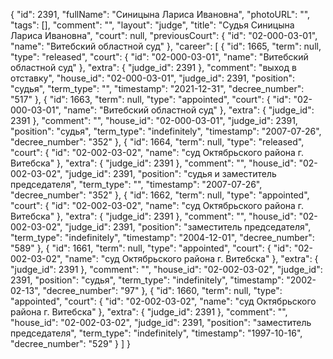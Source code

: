 {
    "id": 2391,
    "fullName": "Синицына Лариса Ивановна",
    "photoURL": "",
    "tags": [],
    "comment": "",
    "layout": "judge",
    "title": "Судья Синицына Лариса Ивановна",
    "court": null,
    "previousCourt": {
        "id": "02-000-03-01",
        "name": "Витебский областной суд"
    },
    "career": [
        {
            "id": 1665,
            "term": null,
            "type": "released",
            "court": {
                "id": "02-000-03-01",
                "name": "Витебский областной суд"
            },
            "extra": {
                "judge_id": 2391
            },
            "comment": "выход в отставку",
            "house_id": "02-000-03-01",
            "judge_id": 2391,
            "position": "судья",
            "term_type": "",
            "timestamp": "2021-12-31",
            "decree_number": "517"
        },
        {
            "id": 1663,
            "term": null,
            "type": "appointed",
            "court": {
                "id": "02-000-03-01",
                "name": "Витебский областной суд"
            },
            "extra": {
                "judge_id": 2391
            },
            "comment": "",
            "house_id": "02-000-03-01",
            "judge_id": 2391,
            "position": "судья",
            "term_type": "indefinitely",
            "timestamp": "2007-07-26",
            "decree_number": "352"
        },
        {
            "id": 1664,
            "term": null,
            "type": "released",
            "court": {
                "id": "02-002-03-02",
                "name": "суд Октябрьского района г. Витебска"
            },
            "extra": {
                "judge_id": 2391
            },
            "comment": "",
            "house_id": "02-002-03-02",
            "judge_id": 2391,
            "position": "судья и заместитель председателя",
            "term_type": "",
            "timestamp": "2007-07-26",
            "decree_number": "352"
        },
        {
            "id": 1662,
            "term": null,
            "type": "appointed",
            "court": {
                "id": "02-002-03-02",
                "name": "суд Октябрьского района г. Витебска"
            },
            "extra": {
                "judge_id": 2391
            },
            "comment": "",
            "house_id": "02-002-03-02",
            "judge_id": 2391,
            "position": "заместитель председателя",
            "term_type": "indefinitely",
            "timestamp": "2004-12-01",
            "decree_number": "589"
        },
        {
            "id": 1661,
            "term": null,
            "type": "appointed",
            "court": {
                "id": "02-002-03-02",
                "name": "суд Октябрьского района г. Витебска"
            },
            "extra": {
                "judge_id": 2391
            },
            "comment": "",
            "house_id": "02-002-03-02",
            "judge_id": 2391,
            "position": "судья",
            "term_type": "indefinitely",
            "timestamp": "2002-02-13",
            "decree_number": "97"
        },
        {
            "id": 1660,
            "term": null,
            "type": "appointed",
            "court": {
                "id": "02-002-03-02",
                "name": "суд Октябрьского района г. Витебска"
            },
            "extra": {
                "judge_id": 2391
            },
            "comment": "",
            "house_id": "02-002-03-02",
            "judge_id": 2391,
            "position": "заместитель председателя",
            "term_type": "indefinitely",
            "timestamp": "1997-10-16",
            "decree_number": "529"
        }
    ]
}